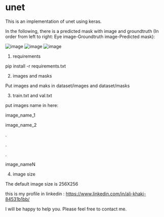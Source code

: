 # unet
This is an implementation of unet using keras.

In the following, there is a predicted mask with image and groundtruth (In order from left to right: Eye image-Groundtruth image-Predicted mask):

![image](https://user-images.githubusercontent.com/32045892/123511642-b3360600-d697-11eb-8064-f016706a46e3.png)
![image](https://user-images.githubusercontent.com/32045892/123511647-b7622380-d697-11eb-9dc5-2e08d8867ef5.png)
![image](https://user-images.githubusercontent.com/32045892/123511648-baf5aa80-d697-11eb-8742-40208faad28a.png)


1. requirements

pip install -r requirements.txt

2.  images and masks

Put images and maks in dataset/images and dataset/masks

3. train.txt and val.txt

put images name in here:

image_name_1

image_name_2

.

.

.

image_nameN

4. image size

The default image size is 256X256

this is my profile in linkedin : https://www.linkedin.com/in/ali-khaki-84531b1bb/

I will be happy to help you. Please feel free to contact me.
